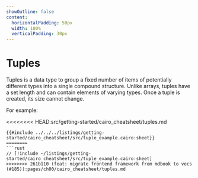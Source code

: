 ```yaml
---
showOutline: false
content:
  horizontalPadding: 50px
  width: 100%
  verticalPadding: 30px
---
```


# Tuples

Tuples is a data type to group a fixed number of items of potentially different types into a single compound structure. Unlike arrays, tuples have a set length and can contain elements of varying types. Once a tuple is created, its size cannot change.

For example:

<<<<<<<< HEAD:src/getting-started/cairo_cheatsheet/tuples.md
```cairo
{{#include ../../../listings/getting-started/cairo_cheatsheet/src/tuple_example.cairo:sheet}}
========
```rust
// [!include ~/listings/getting-started/cairo_cheatsheet/src/tuple_example.cairo:sheet]
>>>>>>>> 261b110 (feat: migrate frontend framework from mdbook to vocs  (#185)):pages/ch00/cairo_cheatsheet/tuples.md
```
